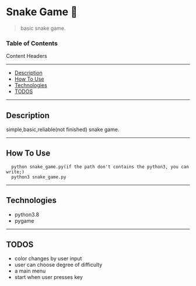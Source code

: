# Snake Game 🐍
> basic snake game.

### Table of Contents
Content Headers

---

- [Description](#description)
- [How To Use](#how-to-use)
- [Technologies](#technologies)
- [TODOS](#todos)

---

## Description

simple,basic,reliable(not finished) snake game.

---


## How To Use

```
  python snake_game.py(if the path don't contains the python3, you can write;)
  python3 snake_game.py
```


---
## Technologies

- python3.8
- pygame

---

## TODOS

- color changes by user input
- user can choose degree of difficulty
- a main menu
- start when user presses key


